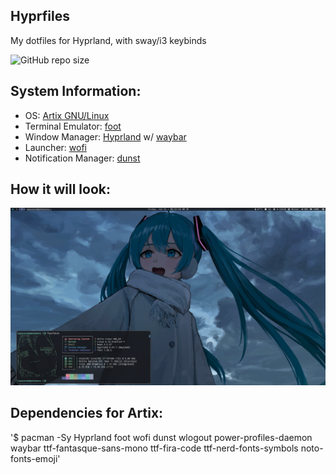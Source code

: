 ## Hyprfiles

My dotfiles for Hyprland, with sway/i3 keybinds

![GitHub repo size](https://img.shields.io/github/repo-size/fleshguard/hyprfiles?style=for-the-badge&label=Size&labelColor=393e64&color=7579a8)
## System Information:
* OS: [Artix GNU/Linux](https://artixlinux.org/)
* Terminal Emulator: [foot](https://wiki.archlinux.org/title/Foot)
* Window Manager: [Hyprland](https://hyprland.org/) w/ [waybar](https://man.archlinux.org/man/waybar.5.en)
* Launcher: [wofi](https://man.archlinux.org/man/wofi.1)
* Notification Manager: [dunst](https://man.archlinux.org/man/dunst.1)
## How it will look:
![img](/Github/miku_clean_2.png)
## Dependencies for Artix:
'$ pacman -Sy Hyprland foot wofi dunst wlogout power-profiles-daemon waybar ttf-fantasque-sans-mono ttf-fira-code ttf-nerd-fonts-symbols noto-fonts-emoji'
